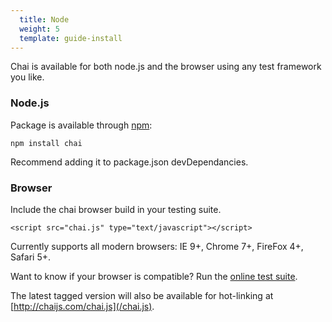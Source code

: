 ```yaml
---
  title: Node
  weight: 5
  template: guide-install
---
```


Chai is available for both node.js and the browser using any
test framework you like. 

### Node.js

Package is available through [npm](http://npmjs.org):

    npm install chai

Recommend adding it to package.json devDependancies.

### Browser

Include the chai browser build in your testing suite.

    <script src="chai.js" type="text/javascript"></script>

Currently supports all modern browsers: IE 9+, Chrome 7+, FireFox 4+, Safari 5+. 

Want to know if your browser is compatible? Run the [online test suite](/support/tests/).

The latest tagged version will also be available for hot-linking at [http://chaijs.com/chai.js](/chai.js).
